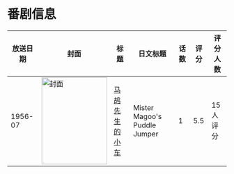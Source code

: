 # 番剧信息

|放送日期|封面|标题|日文标题|话数|评分|评分人数|
|---|---|---|---|---|---|---|
|1956-07|<img src="//lain.bgm.tv/pic/cover/c/4f/b7/132388_MuY41.jpg" alt="封面" style="width:150px;height:200px;object-fit:cover;">|[马鸪先生的小车](https://bangumi.tv/subject/132388)|Mister Magoo's Puddle Jumper|1|5.5|15人评分|
